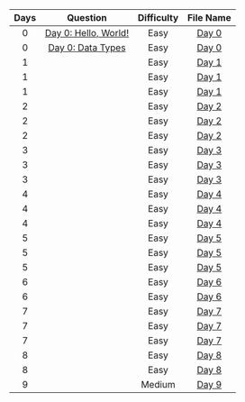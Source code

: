 | Days |Question|Difficulty|File Name|
|:---:|:------:|:--------:|:-------:|
|  0  | [Day 0: Hello, World!](https://www.hackerrank.com/challenges/js10-hello-world/problem) |Easy | [Day 0]() |
|  0  | [Day 0: Data Types](https://www.hackerrank.com/challenges/js10-data-types/problem) |Easy | [Day 0]() |
|  1  | []() | Easy | [Day 1]() |
|  1  | []() | Easy | [Day 1]() |
|  1  | []() | Easy | [Day 1]() |
|  2  | []() | Easy | [Day 2]() |
|  2  | []() | Easy | [Day 2]() |
|  2  | []() | Easy | [Day 2]() |
|  3  | []() | Easy | [Day 3]() |
|  3  | []() | Easy | [Day 3]() |
|  3  | []() | Easy | [Day 3]() |
|  4  | []() | Easy | [Day 4]() |
|  4  | []() | Easy | [Day 4]() |
|  4  | []() | Easy | [Day 4]() |
|  5  | []() | Easy | [Day 5]() |
|  5  | []() | Easy | [Day 5]() |
|  5  | []() | Easy | [Day 5]() |
|  6  | []() | Easy | [Day 6]() |
|  6  | []() | Easy | [Day 6]() |
|  7  | []() | Easy | [Day 7]() |
|  7  | []() | Easy | [Day 7]() |
|  7  | []() | Easy | [Day 7]() |
|  8  | []() | Easy | [Day 8]() |
|  8  | []() | Easy | [Day 8]() |
|  9  | []() | Medium | [Day 9]() |